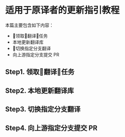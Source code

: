 # 适用于原译者的更新指引教程

本篇主要包含如下内容：

- 领取翻译任务
- 本地更新翻译库
- 切换指定分支翻译
- 向上游指定分支提交 PR

## Step1. 领取翻译任务


## Step2. 本地更新翻译库


## Step3. 切换指定分支翻译


## Step4. 向上游指定分支提交 PR